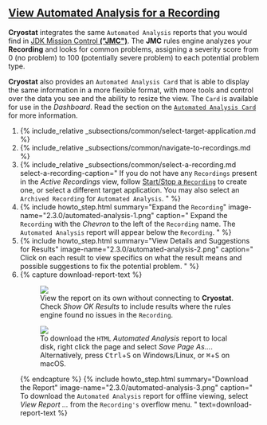 ## [View Automated Analysis for a Recording](#view-automated-analysis-for-a-recording)
**Cryostat** integrates the same `Automated Analysis` reports that you would
find in [JDK Mission Control **("JMC")**](https://github.com/openjdk/jmc). The
**JMC** rules engine analyzes your **Recording** and looks for common problems,
assigning a severity score from 0 (no problem) to 100 (potentially
severe problem) to each potential problem type.

**Cryostat** also provides an `Automated Analysis Card` that is able to display
the same information in a more flexible format, with more tools and control
over the data you see and the ability to resize the view. The `Card` is available
for use in the *Dashboard*. Read the section on the
[`Automated Analysis Card`](#automated-analysis-card) for more information.

<ol>
  <li>
    {% include_relative _subsections/common/select-target-application.md %}
  </li>
  <li>
    {% include_relative _subsections/common/navigate-to-recordings.md %}
  </li>
  <li>
    {% include_relative _subsections/common/select-a-recording.md
      select-a-recording-caption="
        If you do not have any <code>Recordings</code> present in the <i>Active Recordings</i>
        view, follow
        <a href='#startstop-a-recording'>Start/Stop a <code>Recording</code></a>
        to create one, or select a different target application.
        You may also select an <code>Archived Recording</code> for <code>Automated Analysis</code>.
      "
    %}
  </li>
  <li>
    {% include howto_step.html
      summary="Expand the <code>Recording</code>"
      image-name="2.3.0/automated-analysis-1.png"
      caption="
        Expand the <code>Recording</code> with the <i>Chevron</i> to the left of the <code>Recording</code>
        name. The <code>Automated Analysis</code> report will appear below the <code>Recording</code>.
      "
    %}
  </li>
  <li>
    {% include howto_step.html
      summary="View Details and Suggestions for Results"
      image-name="2.3.0/automated-analysis-2.png"
      caption="
        Click on each result to view
        specifics on what the result means and possible suggestions to fix
        the potential problem.
      "
    %}
  </li>
  <li>
    {% capture download-report-text %}
    <p>
      <figure>
        <a href="{{ site.url }}/images/2.3.0/automated-analysis-4.png" target="_blank">
          <img src="{{ site.url }}/images/2.3.0/automated-analysis-4.png">
        </a>
        <figcaption>
          View the report on its own without connecting to <b>Cryostat</b>.
          Check <i>Show OK Results</i> to include results where the rules
          engine found no issues in the <code>Recording</code>.
        </figcaption>
      </figure>
      <figure>
        <a href="{{ site.url }}/images/2.3.0/automated-analysis-5.png" target="_blank">
          <img src="{{ site.url }}/images/2.3.0/automated-analysis-5.png">
        </a>
        <figcaption>
          To download the <code>HTML</code> <i>Automated Analysis</i> report to local disk, right click
          the page and select <i>Save Page As...</i>. Alternatively, press <kbd>Ctrl</kbd>+<kbd>S</kbd>
          on Windows/Linux, or <kbd>⌘</kbd>+<kbd>S</kbd> on macOS.
        </figcaption>
      </figure>
    </p>
    {% endcapture %}
    {% include howto_step.html
      summary="Download the Report"
      image-name="2.3.0/automated-analysis-3.png"
      caption="
        To download the <code>Automated Analysis</code> report for offline viewing,
        select <i>View Report ...</i> from the <code>Recording's</code> overflow
        menu.
      "
      text=download-report-text
    %}
  </li>
</ol>
